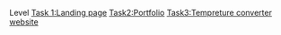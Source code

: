 Level
[Task 1:Landing page](https://www.linkedin.com/posts/surekha-kolekar-237a6224a_intenship-oasis-html-activity-7166374416191279105-C8zx?utm_source=share&utm_medium=member_android) 
[Task2:Portfolio](https://www.linkedin.com/posts/surekha-kolekar-237a6224a_internship-html-css-activity-7167415421636165632-XURZ?utm_source=share&utm_medium=member_android) 
[Task3:Tempreture converter website](https://www.linkedin.com/posts/surekha-kolekar-237a6224a_internship-html-css-activity-7167413961515020288-u9ij?utm_source=share&utm_medium=member_android) 
